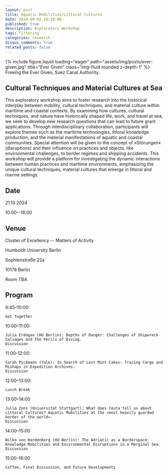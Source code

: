 ```yaml
---
layout: post
title: Aquatic Mobilities/Littoral Cultures
date: 2024-09-02 10:29:00
published: true
description: Exploratory Workshop
tags: filtering
categories: research
disqus_comments: true
related_posts: false
---
```


<div class="row">
    <div class="col-sm mt-3 mt-md-0">
        {% include figure.liquid loading="eager" path="assets/img/posts/ever-given.jpg" title="Ever Given" class="img-fluid rounded z-depth-1" %}
    </div>
</div>
<div class="caption">
    Freeing the Ever Given, Suez Canal Authority.
</div>

## Cultural Techniques and Material Cultures at Sea

This exploratory workshop aims to foster research into the historical interplay
between mobility, cultural techniques, and material culture within maritime and
coastal contexts. By examining how cultures, cultural techniques, and nature
have historically shaped life, work, and travel at sea, we seek to develop new
research questions that can lead to future grant applications. Through
interdisciplinary collaboration, participants will explore themes such as the
maritime technologies, littoral knowledge production, and the material
manifestations of aquatic and coastal communities. Special attention will be
given to the concept of »Störungen« (disruptions) and their influence on
practices and objects, like environmental challenges, to border regimes and
shipping accidents. This workshop will provide a platform for investigating the
dynamic interactions between human practices and maritime environments,
emphasizing the unique cultural techniques, material cultures that emerge in
littoral and marine settings.

## Date

21.10.2024

10:00--16:00

## Venue

Cluster of Excellency -- Matters of Activity

Humboldt University Berlin

Sophienstraße 22a

10178 Berlin

Room TBA

## Program

9:45&ndash;10:00: 

    Get Together

10:00&ndash;11:00:

    Julia Erdogan (HU Berlin): Depths of Danger: Challenges of Shipwreck Salvages and The Perils of Diving.
    Discussion

11:00&ndash;12:00:

    Sarah Pickmann (Yale): In Search of Lost Mint Cakes: Tracing Cargo and Mishaps in Expedition Archives.
    Discussion

12:00&ndash;13:00: 

    Lunch Break

13:00&ndash;14:00 

    Julia Zons (Universität Stuttgart): What does Ceuta tell us about Littoral Cultures? Aquatic Mobilities at the »most heavily guarded border of the world«.
    Discussion

14:00&ndash;15:00

    Wilko von Hardenberg (HU Berlin): The Adriatic as a Borderspace: Knowledge Mobilities and Environmental Disruptions in a Marginal Sea.
    Discussion

15:00&ndash;16:00

    Coffee, Final Discussion, and Future Developments
